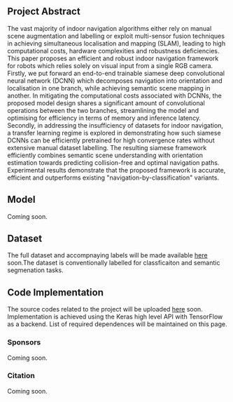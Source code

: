 ## Project Abstract
The vast majority of indoor navigation algorithms either rely on manual scene augmentation and labelling or exploit multi-sensor fusion techniques in achieving simultaneous localisation and mapping (SLAM), leading to high computational costs, hardware complexities and robustness deficiencies. This paper proposes an efficient and robust indoor navigation framework for robots which relies solely on visual input from a single RGB camera. Firstly, we put forward an end-to-end trainable siamese deep convolutional neural network (DCNN) which decomposes navigation into orientation and localisation in one branch, while achieving semantic scene mapping in another. In mitigating the computational costs associated with DCNNs, the proposed model design shares a significant amount of convolutional operations between the two branches, streamlining the model and optimising for efficiency in terms of memory and inference latency. Secondly, in addressing the insufficiency of datasets for indoor navigation, a transfer learning regime is explored in demonstrating how such siamese DCNNs can be efficiently pretrained for high convergence rates without extensive manual dataset labelling. The resulting siamese framework efficiently combines semantic scene understanding with orientation estimation towards predicting collision-free and optimal navigation paths. Experimental results demonstrate that the proposed framework is accurate, efficient and outperforms existing "navigation-by-classification" variants.

## Model
Coming soon.

## Dataset
The full dataset and accompnaying labels will be made available [here](https://drive.google.com/open?id=70BU) soon.The dataset is conventionally labelled for classficaiton and semantic segmenation tasks.

## Code Implementation
The source codes related to the project will be uploaded [here](https://github.com/yyeboah/AutoNav) soon. Implementation is achieved using the Keras high level API with TensorFlow as a backend. List of required dependences will be maintained on this page.

### Sponsors
Coming soon.

### Citation
Coming soon.
